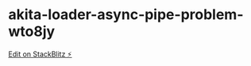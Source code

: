 # akita-loader-async-pipe-problem-wto8jy

[Edit on StackBlitz ⚡️](https://stackblitz.com/edit/akita-loader-async-pipe-problem-wto8jy)